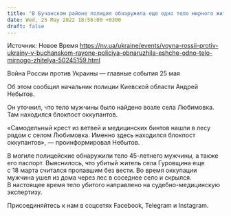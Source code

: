 ```yaml
---
title: "В Бучанском районе полиция обнаружила еще одно тело мирного жителя"
date: Wed, 25 May 2022 18:56:00 +0300
draft: false
---
```

Источник: Новое Время https://nv.ua/ukraine/events/voyna-rossii-protiv-ukrainy-v-buchanskom-rayone-policiya-obnaruzhila-eshche-odno-telo-mirnogo-zhitelya-50245159.html


Война России против Украины — главные события 25 мая

 Об этом сообщил начальник полиции Киевской области Андрей Небытов.

Он уточнил, что тело мужчины было найдено возле села Любимовка. Там находился блокпост оккупантов.

«Самодельный крест из ветвей и медицинских бинтов нашли в лесу рядом с селом Любимовка. Именно здесь находился блокпост оккупантов», — проинформировал Небытов.

В могиле полицейские обнаружили тело 45-летнего мужчины, а также его паспорт. Выяснилось, что убитый житель села Гуровщина еще с 18 марта считался пропавшим без вести. Во время оккупации мужчина ушел из дома через лес в соседнее село и скрылся. В настоящее время тело убитого направлено на судебно-медицинскую экспертизу.

Присоединяйтесь к нам в соцсетях Facebook, Telegram и Instagram.
